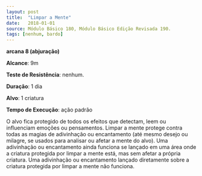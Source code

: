 ```yaml
---
layout: post
title:  "Limpar a Mente"
date:   2018-01-01
source: Módulo Básico 180, Módulo Básico Edição Revisada 190.
tags: [nenhum, bardo]
---
```


**arcana 8 (abjuração)**

**Alcance**: 9m

**Teste de Resistência**: nenhum.

**Duração**: 1 dia

**Alvo**: 1 criatura

**Tempo de Execução**: ação padrão

O alvo fica protegido de todos os efeitos que detectam, leem ou influenciam emoções ou pensamentos. Limpar a mente protege contra todas as magias de adivinhação ou encantamento (até mesmo desejo ou milagre, se usados para analisar ou afetar a mente do alvo).
Uma adivinhação ou encantamento ainda funciona se lançado em uma área onde a criatura protegida por limpar a mente está, mas sem afetar a própria criatura.
Uma adivinhação ou encantamento lançado diretamente sobre a criatura protegida por limpar a mente não funciona.
